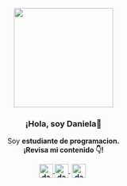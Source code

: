 <p align="center" width="300">
   <img align="center" width="200" src="" />
   <h3 align="center">¡Hola, soy Daniela👋</h3>
</p>

<p align="center">Soy <strong>estudiante de programacion.<br />¡Revisa mi contenido 👇!</p>
<p align="center">
   <a href="https://instagram.com/_danery_" target="blank">
      <img align="center" src="https://cdn.jsdelivr.net/npm/simple-icons@3.0.1/icons/instagram.svg" alt="danery" height="28px" width="28px" />
  </a>
   <a href="https://youtube.com/@Danery" target="blank" style='margin-right:4px'>
    <img align="center" src="https://cdn.jsdelivr.net/npm/simple-icons@3.0.1/icons/youtube.svg" alt="danery" height="28px" width="28px" />
  </a>
  <a href="https://twitch.tv/danery" target="blank" style='margin-right:4px'>
    <img align="center" src="https://cdn.jsdelivr.net/npm/simple-icons@3.0.1/icons/twitch.svg" alt="danery" height="28px" width="28px" />
  </a>
</p>
